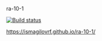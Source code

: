 ra-10-1

[![Build status](https://ci.appveyor.com/api/projects/status/k78wdy66vjfo5v7c?svg=true)](https://ci.appveyor.com/project/IsmagilovRF/ra-10-1)

https://ismagilovrf.github.io/ra-10-1/


